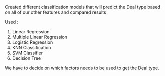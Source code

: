 Created different classification models that will predict the Deal type based on all of our other features and compared results

Used :

1) Linear Regression
2) Multiple Linear Regression
3) Logistic Regression
4) KNN Classification
5) SVM Classifier
6) Decision Tree

We have to decide on which factors needs to be used to get the Deal type.



